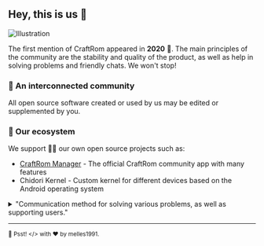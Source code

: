 ## Hey, this is us 👋

![Illustration](https://www.craft-rom.pp.ua/images/file/craftrom-manager.png)

The first mention of CraftRom appeared in **2020** 🤯. The main principles of the community are the stability and quality of the product, as well as help in solving problems and friendly chats. We won't stop!

### 🍿 An interconnected community

All open source software created or used by us may be edited or supplemented by you.

### 🦦 Our ecosystem

We support 🧙‍♂️ our own open source projects such as:

- [CraftRom Manager](https://github.com/CraftRom/CraftRom-Manager) - The official CraftRom community app with many features
- Chidori Kernel - Custom kernel for different devices based on the Android operating system


<details> 
	<summary>"Communication method for solving various problems, as well as supporting users."</summary>
	<br>
	<ul>
	<li><a href="https://t.me/craft_rom">Telegram group</a> - For a discussion of devices, features, or just a general conversation about Android, check out our telegram.</li>
	<li><a href="https://t.me/ct_host">Telegram news channel</a> - Update ROMs, kernels and other news.</li>
	</ul>
</details>

---

<sub>🤫 Psst! </> with ❤️ by melles1991.</sub>
